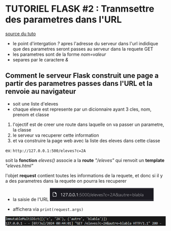 TUTORIEL FLASK #2 : Tranmsettre des parametres dans l'URL
=========================================================

[source du tuto](https://www.youtube.com/watch?v=lvxqvNXniVc&list=PLV1TsfPiCx8PXHsHeJKvSSC8zfi4Kvcfs&index=2)

- le point d'intergation _?_ apres l'adresse du serveur dans l'url indidique que des parametres seront passes au serveur dans la requete GET
- les parametres sont de la forme _nom=valeur_
- separes par le caractere _&_

Comment le serveur Flask construit une page a partir des parametres passes dans l'URL et la renvoie au navigateur
-----------------------------------------------------------------------------------------------------------------

- soit une liste d'eleves
- chaque eleve est represente par un dicionnaire ayant 3 cles, nom, prenom et classe

1. l'ojectif est de creer une route dans laquelle on va passer un parametre, la classe
2. le serveur va recuperer cette information
3. et va construire la page web avec la liste des eleves dans cette classe

ex: ```http://127.0.0.1:500/eleves?c=2A```


soit la **fonction** _eleves()_ associe a la **route** _"/eleves"_ qui renvoit un **template** _"eleves.html"_


l'objet **request** contient toutes les informations de la requete, et donc si il y a des parametres dans la requete on pourra les recuperer

- la saisie de l'URL ![url avec parametres](image.png)

- affichera via  ```print(request.args)``` 

![affichage dictionnaire](image-1.png)
